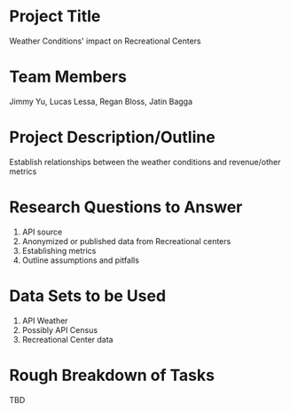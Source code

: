 # Project Title
Weather Conditions' impact on Recreational Centers
# Team Members
Jimmy Yu, Lucas Lessa, Regan Bloss, Jatin Bagga
# Project Description/Outline
Establish relationships between the weather conditions and revenue/other metrics
# Research Questions to Answer
1. API source
2. Anonymized or published data from Recreational centers
3. Establishing metrics
4. Outline assumptions and pitfalls
# Data Sets to be Used
1. API Weather
2. Possibly API Census
3. Recreational Center data
# Rough Breakdown of Tasks
TBD
